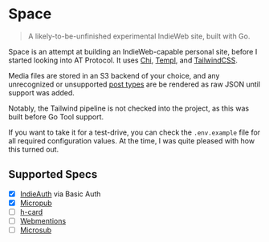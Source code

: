 # Space

> A likely-to-be-unfinished experimental IndieWeb site, built with Go.

Space is an attempt at building an IndieWeb-capable personal site, before I
started looking into AT Protocol. It uses [Chi](https://go-chi.io/#/),
[Templ](https://templ.guide/), and [TailwindCSS](https://tailwindcss.com).

Media files are stored in an S3 backend of your choice, and any unrecognized
or unsupported [post types](https://indieweb.org/posts) are be rendered as raw
JSON until support was added.

Notably, the Tailwind pipeline is not checked into the project, as this was
built before Go Tool support.

If you want to take it for a test-drive, you can check the `.env.example` file
for all required configuration values. At the time, I was quite pleased with
how this turned out.

## Supported Specs

- [x] [IndieAuth](https://www.w3.org/TR/indieauth/) via Basic Auth
- [x] [Micropub](https://www.w3.org/TR/micropub/)
- [ ] [h-card](https://microformats.org/wiki/h-card)
- [ ] [Webmentions](https://www.w3.org/TR/webmention/)
- [ ] [Microsub](https://indieweb.org/Microsub-spec)
